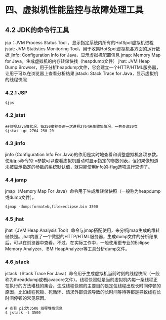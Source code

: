 # 四、虚拟机性能监控与故障处理工具

## 4.2 JDK的命令行工具

jsp：JVM Process Status Tool ，显示指定系统内所有的HotSpot虚拟机进程
jstat: JVM Statistics Monitoring Tool，用于收集HotSpot虚拟机各方面的运行数据
jinfo: Configuration Info for Java，显示虚拟机配置信息
jmap: Memory Map for Java，生成虚拟机的内存转储快找（heapdump文件）
jhat: JVM Heap Dump Browser，用于分析heapdump文件，它会建立一个HTTP/HTML服务器，让用于可以在浏览器上查看分析结果
jstack: Stack Trace for Java，显示虚拟机的线程快照

### 4.2.1  JSP

```
$jps
```

### 4.2 jstat

```
##监视Java堆状况，每250毫秒查询一次进程2764来集收集情况，一共查询20次
$jstat -gc 2764 250 20
```

### 4.3 jinfo

jinfo (Configuration Info For Java)的作用是实时地查看和调整虚拟机各项参数。使用jps命令的-v参数可以查看虚拟机启动时显示指定的参数列表，但如果像知道未被显示指定的参数的系统默认值，就只能使用info的-flag选项进行查询了。

### 4.4 jamp

jmap（Memory Map For Java）命令用于生成堆转储快照（一般称为heapdump或dump文件）。

```
$jmap -dump:format=b,file=eclipse.bin 3500
```

### 4.5 jhat

jhat（JVM Heap Analysis Tool）命令与jmap搭配使用，来分析jmap生成的堆转储快照。jhat内置了一个微型的HTTP/HTML服务器，生成dump文件的分析结果后，可以在浏览器中查看。不过，在实际工作中，一般使用更专业的Eclipse Memory Analyzer、IBM HeapAnalyzer等工具分析dump文件。

### 4.6 jstack

jstack（Stack Trace For Java）命令用于生成虚拟机当前时刻的线程快照（一般称为threaddump或者javacore文件）。线程快照就是当前虚拟机内每一条线程正在执行的方法堆栈的集合，生成线程快照的主要目的是定位线程出现长时间停顿的原因，比如线程死锁、死循环、请求外部资源导致的长时间等待等都是导致线程长时间停顿的常见原因。

```
# 查看 pid为3500 线程堆栈信息
$ jstack -l 3500
```






